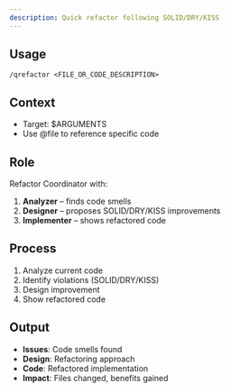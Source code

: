 ```yaml
---
description: Quick refactor following SOLID/DRY/KISS
---
```


## Usage
`/qrefactor <FILE_OR_CODE_DESCRIPTION>`

## Context
- Target: $ARGUMENTS
- Use @file to reference specific code

## Role
Refactor Coordinator with:
1. **Analyzer** – finds code smells
2. **Designer** – proposes SOLID/DRY/KISS improvements
3. **Implementer** – shows refactored code

## Process
1. Analyze current code
2. Identify violations (SOLID/DRY/KISS)
3. Design improvement
4. Show refactored code

## Output
- **Issues**: Code smells found
- **Design**: Refactoring approach
- **Code**: Refactored implementation
- **Impact**: Files changed, benefits gained
